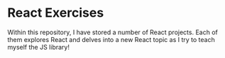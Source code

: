 # React Exercises

Within this repository, I have stored a number of React projects. Each of them explores React and delves into a new React topic as I try to teach myself the JS library!
